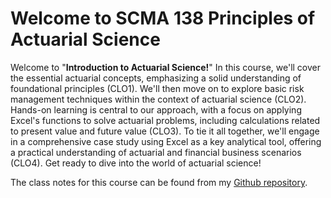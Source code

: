 # Welcome to SCMA 138 Principles of Actuarial Science


Welcome to "**Introduction to Actuarial Science!**" In this course, we'll cover the essential actuarial concepts, emphasizing a solid understanding of foundational principles (CLO1). We'll then move on to explore basic risk management techniques within the context of actuarial science (CLO2). Hands-on learning is central to our approach, with a focus on applying Excel's functions to solve actuarial problems, including calculations related to present value and future value (CLO3). To tie it all together, we'll engage in a comprehensive case study using Excel as a key analytical tool, offering a practical understanding of actuarial and financial business scenarios (CLO4). Get ready to dive into the world of actuarial science!

The class notes for this course can be found from my [Github repository](https://pairote-sat.github.io/SCMA138/intro.html).
